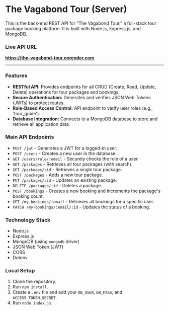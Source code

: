 # The Vagabond Tour (Server)

This is the back-end REST API for "The Vagabond Tour," a full-stack tour package booking platform. It is built with Node.js, Express.js, and MongoDB.

### Live API URL
**https://the-vagabond-tour.onrender.com**

---

### Features

* **RESTful API:** Provides endpoints for all CRUD (Create, Read, Update, Delete) operations for tour packages and bookings.
* **Secure Authentication:** Generates and verifies JSON Web Tokens (JWTs) to protect routes.
* **Role-Based Access Control:** API endpoint to verify user roles (e.g., 'tour_guide').
* **Database Integration:** Connects to a MongoDB database to store and retrieve all application data.

### Main API Endpoints

* `POST /jwt` - Generates a JWT for a logged-in user.
* `POST /users` - Creates a new user in the database.
* `GET /users/role/:email` - Securely checks the role of a user.
* `GET /packages` - Retrieves all tour packages (with search).
* `GET /packages/:id` - Retrieves a single tour package.
* `POST /packages` - Adds a new tour package.
* `PUT /packages/:id` - Updates an existing package.
* `DELETE /packages/:id` - Deletes a package.
* `POST /bookings` - Creates a new booking and increments the package's booking count.
* `GET /my-bookings/:email` - Retrieves all bookings for a specific user.
* `PATCH /my-bookings/:email/:id` - Updates the status of a booking.


### Technology Stack

* Node.js
* Express.js
* MongoDB (using `mongodb` driver)
* JSON Web Token (JWT)
* CORS
* Dotenv

### Local Setup

1.  Clone the repository.
2.  Run `npm install`.
3.  Create a `.env` file and add your `DB_USER`, `DB_PASS`, and `ACCESS_TOKEN_SECRET`.
4.  Run `node index.js`.